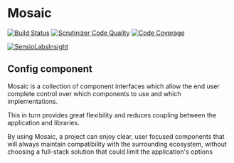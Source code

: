 # Mosaic

[![Build Status](https://travis-ci.org/Mosaic/Exceptions.svg?branch=master)](https://travis-ci.org/Mosaic/Exceptions)
[![Scrutinizer Code Quality](https://scrutinizer-ci.com/g/Mosaic/Exceptions/badges/quality-score.png?b=master)](https://scrutinizer-ci.com/g/Mosaic/Exceptions/?branch=master)
[![Code Coverage](https://scrutinizer-ci.com/g/Mosaic/Exceptions/badges/coverage.png?b=master)](https://scrutinizer-ci.com/g/Mosaic/Exceptions/?branch=master)

[![SensioLabsInsight](https://insight.sensiolabs.com/projects/66bb93af-6378-481f-a06f-9409f2f0eaca/big.png)](https://insight.sensiolabs.com/projects/66bb93af-6378-481f-a06f-9409f2f0eaca)

## Config component

Mosaic is a collection of component interfaces which allow the end user complete control over which components to use and which implementations.

This in turn provides great flexibility and reduces coupling between the application and libraries.

By using Mosaic, a project can enjoy clear, user focused components that will always maintain compatibility with the surrounding ecosystem, without choosing a full-stack solution that could limit the application's options
